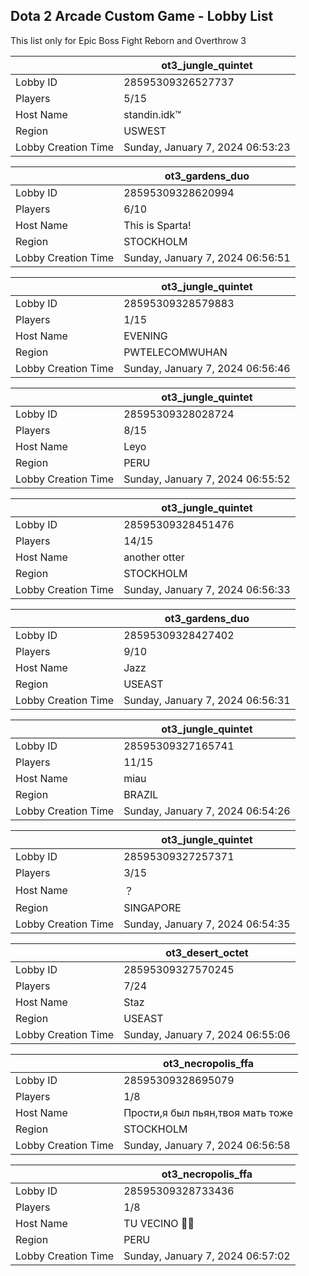 ## Dota 2 Arcade Custom Game - Lobby List

This list only for Epic Boss Fight Reborn and Overthrow 3

|  | ot3_jungle_quintet |
| ------ | ------ |
| Lobby ID | 28595309326527737 |
| Players | 5/15 |
| Host Name | standin.idk™ |
| Region | USWEST |
| Lobby Creation Time | Sunday, January 7, 2024 06:53:23 |


|  | ot3_gardens_duo |
| ------ | ------ |
| Lobby ID | 28595309328620994 |
| Players | 6/10 |
| Host Name | This is Sparta! |
| Region | STOCKHOLM |
| Lobby Creation Time | Sunday, January 7, 2024 06:56:51 |


|  | ot3_jungle_quintet |
| ------ | ------ |
| Lobby ID | 28595309328579883 |
| Players | 1/15 |
| Host Name | EVENING |
| Region | PWTELECOMWUHAN |
| Lobby Creation Time | Sunday, January 7, 2024 06:56:46 |


|  | ot3_jungle_quintet |
| ------ | ------ |
| Lobby ID | 28595309328028724 |
| Players | 8/15 |
| Host Name | Leyo |
| Region | PERU |
| Lobby Creation Time | Sunday, January 7, 2024 06:55:52 |


|  | ot3_jungle_quintet |
| ------ | ------ |
| Lobby ID | 28595309328451476 |
| Players | 14/15 |
| Host Name | another otter |
| Region | STOCKHOLM |
| Lobby Creation Time | Sunday, January 7, 2024 06:56:33 |


|  | ot3_gardens_duo |
| ------ | ------ |
| Lobby ID | 28595309328427402 |
| Players | 9/10 |
| Host Name | Jazz |
| Region | USEAST |
| Lobby Creation Time | Sunday, January 7, 2024 06:56:31 |


|  | ot3_jungle_quintet |
| ------ | ------ |
| Lobby ID | 28595309327165741 |
| Players | 11/15 |
| Host Name | miau |
| Region | BRAZIL |
| Lobby Creation Time | Sunday, January 7, 2024 06:54:26 |


|  | ot3_jungle_quintet |
| ------ | ------ |
| Lobby ID | 28595309327257371 |
| Players | 3/15 |
| Host Name | ？ |
| Region | SINGAPORE |
| Lobby Creation Time | Sunday, January 7, 2024 06:54:35 |


|  | ot3_desert_octet |
| ------ | ------ |
| Lobby ID | 28595309327570245 |
| Players | 7/24 |
| Host Name | Staz |
| Region | USEAST |
| Lobby Creation Time | Sunday, January 7, 2024 06:55:06 |


|  | ot3_necropolis_ffa |
| ------ | ------ |
| Lobby ID | 28595309328695079 |
| Players | 1/8 |
| Host Name | Прости,я был пьян,твоя мать тоже |
| Region | STOCKHOLM |
| Lobby Creation Time | Sunday, January 7, 2024 06:56:58 |


|  | ot3_necropolis_ffa |
| ------ | ------ |
| Lobby ID | 28595309328733436 |
| Players | 1/8 |
| Host Name | TU VECINO 👑🐼 |
| Region | PERU |
| Lobby Creation Time | Sunday, January 7, 2024 06:57:02 |


